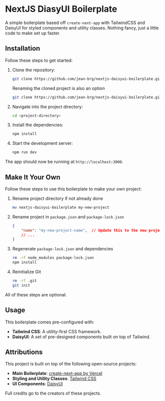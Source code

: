 # NextJS DiasyUI Boilerplate
A simple boilerplate based off `create-next-app` with TailwindCSS and DaisyUI for styled components and utility classes.
Nothing fancy, just a little code to make set up faster.

## Installation
Follow these steps to get started:

1. Clone the repository:
    ```bash
    git clone https://github.com/jean-brg/nextjs-daisyui-boilerplate.git
    ```
    
    Renaming the cloned project is also an option
    ```bash
    git clone https://github.com/jean-brg/nextjs-daisyui-boilerplate.git <new-project-name>
    ```

2. Navigate into the project directory:
    ```bash
    cd <project-directory>
    ```

3. Install the dependencies:
    ```bash
    npm install
    ```

4. Start the development server:
    ```bash
    npm run dev
    ```

The app should now be running at `http://localhost:3000`.

## Make It Your Own
Follow these steps to use this boilerplate to make your own project:

1. Rename project directory if not already done
    ```bash
    mv nextjs-daisyui-boilerplate my-new-project
    ```

2. Rename project in `package.json` and `package-lock.json`
    ```json
    {
        "name": "my-new-project-name",  // Update this to the new project name
        // ...
    }
    ```

3. Regenerate `package-lock.json` and dependencies
    ```bash
    rm -rf node_modules package-lock.json
    npm install
    ```

4. Reinitialize Git
    ```bash
    rm -rf .git
    git init
    ```

All of these steps are optional.

## Usage
This boilerplate comes pre-configured with:
- **Tailwind CSS**: A utility-first CSS framework.
- **DaisyUI**: A set of pre-designed components built on top of Tailwind.

## Attributions
This project is built on top of the following open-source projects:
- **Main Boilerplate**: [create-next-app by Vercel](https://nextjs.org/docs/app/api-reference/cli/create-next-app)
- **Styling and Utility Classes**: [Tailwind CSS](https://tailwindcss.com)
- **UI Components**: [DaisyUI](https://daisyui.com)

Full credits go to the creators of these projects.